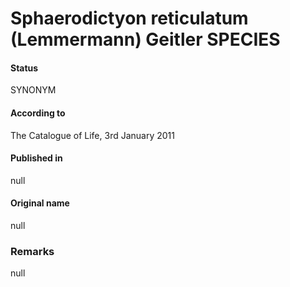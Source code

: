 # Sphaerodictyon reticulatum (Lemmermann) Geitler SPECIES

#### Status
SYNONYM

#### According to
The Catalogue of Life, 3rd January 2011

#### Published in
null

#### Original name
null

### Remarks
null
